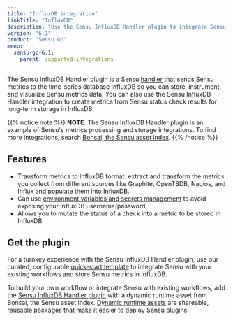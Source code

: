 ```yaml
---
title: "InfluxDB integration"
linkTitle: "InfluxDB"
description: "Use the Sensu InfluxDB Handler plugin to integrate Sensu with your existing InfluxDB workflows. Read about the features of Sensu's InfluxDB integration and learn how to get the plugin."
version: "6.1"
product: "Sensu Go"
menu: 
  sensu-go-6.1:
    parent: supported-integrations
---
```


The Sensu InfluxDB Handler plugin is a Sensu [handler][1] that sends Sensu metrics to the time-series database InfluxDB so you can store, instrument, and visualize Sensu metrics data.
You can also use the Sensu InfluxDB Handler integration to create metrics from Sensu status check results for long-term storage in InfluxDB.

{{% notice note %}}
**NOTE**: The Sensu InfluxDB Handler plugin is an example of Sensu's metrics processing and storage integrations.
To find more integrations, search [Bonsai, the Sensu asset index](https://bonsai.sensu.io/).
{{% /notice %}}

## Features

- Transform metrics to InfluxDB format: extract and transform the metrics you collect from different sources like Graphite, OpenTSDB, Nagios, and Influx and populate them into InfluxDB.
- Can use [environment variables and secrets management][6] to avoid exposing your InfluxDB username/password.
- Allows you to mutate the status of a check into a metric to be stored in InfluxDB.

## Get the plugin

For a turnkey experience with the Sensu InfluxDB Handler plugin, use our curated, configurable [quick-start template][3] to integrate Sensu with your existing workflows and store Sensu metrics in InfluxDB.

To build your own workflow or integrate Sensu with existing workflows, add the [Sensu InfluxDB Handler plugin][4] with a dynamic runtime asset from Bonsai, the Sensu asset index.
[Dynamic runtime assets][5] are shareable, reusable packages that make it easier to deploy Sensu plugins.


[1]: ../../../observability-pipeline/observe-process/handlers/
[2]: ../../../observability-pipeline/observe-process/handler-templates/
[3]: https://github.com/sensu-community/monitoring-pipelines/blob/latest/metric-storage/influxdb.yaml
[4]: https://bonsai.sensu.io/assets/sensu/sensu-influxdb-handler
[5]: ../../assets/
[6]: ../../../operations/manage-secrets/
